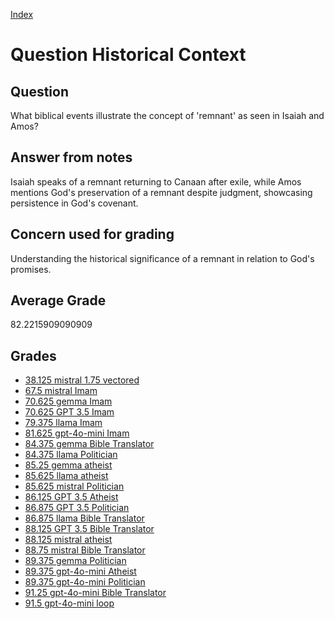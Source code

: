 
[Index](../../index.md)
# Question Historical Context
## Question
What biblical events illustrate the concept of 'remnant' as seen in Isaiah and Amos?

## Answer from notes
Isaiah speaks of a remnant returning to Canaan after exile, while Amos mentions God's preservation of a remnant despite judgment, showcasing persistence in God's covenant.

## Concern used for grading
Understanding the historical significance of a remnant in relation to God's promises.

## Average Grade
82.2215909090909

## Grades
 * [38.125 mistral 1.75 vectored](../answers/mistral_1.75_vectored/Historical_Context.md)
 * [67.5 mistral Imam](../answers/mistral_Imam/Historical_Context.md)
 * [70.625 gemma Imam](../answers/gemma_Imam/Historical_Context.md)
 * [70.625 GPT 3.5 Imam](../answers/GPT_3.5_Imam/Historical_Context.md)
 * [79.375 llama Imam](../answers/llama_Imam/Historical_Context.md)
 * [81.625 gpt-4o-mini Imam](../answers/gpt-4o-mini_Imam/Historical_Context.md)
 * [84.375 gemma Bible Translator](../answers/gemma_Bible_Translator/Historical_Context.md)
 * [84.375 llama Politician](../answers/llama_Politician/Historical_Context.md)
 * [85.25 gemma atheist](../answers/gemma_atheist/Historical_Context.md)
 * [85.625 llama atheist](../answers/llama_atheist/Historical_Context.md)
 * [85.625 mistral Politician](../answers/mistral_Politician/Historical_Context.md)
 * [86.125 GPT 3.5 Atheist](../answers/GPT_3.5_Atheist/Historical_Context.md)
 * [86.875 GPT 3.5 Politician](../answers/GPT_3.5_Politician/Historical_Context.md)
 * [86.875 llama Bible Translator](../answers/llama_Bible_Translator/Historical_Context.md)
 * [88.125 GPT 3.5 Bible Translator](../answers/GPT_3.5_Bible_Translator/Historical_Context.md)
 * [88.125 mistral atheist](../answers/mistral_atheist/Historical_Context.md)
 * [88.75 mistral Bible Translator](../answers/mistral_Bible_Translator/Historical_Context.md)
 * [89.375 gemma Politician](../answers/gemma_Politician/Historical_Context.md)
 * [89.375 gpt-4o-mini Atheist](../answers/gpt-4o-mini_Atheist/Historical_Context.md)
 * [89.375 gpt-4o-mini Politician](../answers/gpt-4o-mini_Politician/Historical_Context.md)
 * [91.25 gpt-4o-mini Bible Translator](../answers/gpt-4o-mini_Bible_Translator/Historical_Context.md)
 * [91.5 gpt-4o-mini loop](../answers/gpt-4o-mini_loop/Historical_Context.md)
